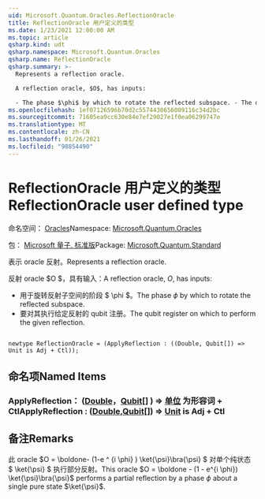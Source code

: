 ```yaml
---
uid: Microsoft.Quantum.Oracles.ReflectionOracle
title: ReflectionOracle 用户定义的类型
ms.date: 1/23/2021 12:00:00 AM
ms.topic: article
qsharp.kind: udt
qsharp.namespace: Microsoft.Quantum.Oracles
qsharp.name: ReflectionOracle
qsharp.summary: >-
  Represents a reflection oracle.

  A reflection oracle, $O$, has inputs:

  - The phase $\phi$ by which to rotate the reflected subspace. - The qubit register on which to perform the given reflection.
ms.openlocfilehash: 1ef07126596b70d2c5574430656009116c34d2bc
ms.sourcegitcommit: 71605ea9cc630e84e7ef29027e1f0ea06299747e
ms.translationtype: MT
ms.contentlocale: zh-CN
ms.lasthandoff: 01/26/2021
ms.locfileid: "98854490"
---
```

# <a name="reflectionoracle-user-defined-type"></a><span data-ttu-id="4f691-102">ReflectionOracle 用户定义的类型</span><span class="sxs-lookup"><span data-stu-id="4f691-102">ReflectionOracle user defined type</span></span>

<span data-ttu-id="4f691-103">命名空间： [Oracles](xref:Microsoft.Quantum.Oracles)</span><span class="sxs-lookup"><span data-stu-id="4f691-103">Namespace: [Microsoft.Quantum.Oracles](xref:Microsoft.Quantum.Oracles)</span></span>

<span data-ttu-id="4f691-104">包： [Microsoft 量子. 标准版](https://nuget.org/packages/Microsoft.Quantum.Standard)</span><span class="sxs-lookup"><span data-stu-id="4f691-104">Package: [Microsoft.Quantum.Standard](https://nuget.org/packages/Microsoft.Quantum.Standard)</span></span>


<span data-ttu-id="4f691-105">表示 oracle 反射。</span><span class="sxs-lookup"><span data-stu-id="4f691-105">Represents a reflection oracle.</span></span>

<span data-ttu-id="4f691-106">反射 oracle $O $，具有输入：</span><span class="sxs-lookup"><span data-stu-id="4f691-106">A reflection oracle, $O$, has inputs:</span></span>

- <span data-ttu-id="4f691-107">用于旋转反射子空间的阶段 $ \phi $。</span><span class="sxs-lookup"><span data-stu-id="4f691-107">The phase $\phi$ by which to rotate the reflected subspace.</span></span>
- <span data-ttu-id="4f691-108">要对其执行给定反射的 qubit 注册。</span><span class="sxs-lookup"><span data-stu-id="4f691-108">The qubit register on which to perform the given reflection.</span></span>

```qsharp

newtype ReflectionOracle = (ApplyReflection : ((Double, Qubit[]) => Unit is Adj + Ctl));
```



## <a name="named-items"></a><span data-ttu-id="4f691-109">命名项</span><span class="sxs-lookup"><span data-stu-id="4f691-109">Named Items</span></span>

### <a name="applyreflection--doublequbit--unit--is-adj--ctl"></a><span data-ttu-id="4f691-110">ApplyReflection： ([Double](xref:microsoft.quantum.lang-ref.double)，[Qubit](xref:microsoft.quantum.lang-ref.qubit)[] ) => [单位](xref:microsoft.quantum.lang-ref.unit)  为形容词 + Ctl</span><span class="sxs-lookup"><span data-stu-id="4f691-110">ApplyReflection : ([Double](xref:microsoft.quantum.lang-ref.double),[Qubit](xref:microsoft.quantum.lang-ref.qubit)[]) => [Unit](xref:microsoft.quantum.lang-ref.unit)  is Adj + Ctl</span></span>



## <a name="remarks"></a><span data-ttu-id="4f691-111">备注</span><span class="sxs-lookup"><span data-stu-id="4f691-111">Remarks</span></span>

<span data-ttu-id="4f691-112">此 oracle $O = \boldone- (1-e ^ {i \phi} ) \ket{\psi}\bra{\psi} $ 对单个纯状态 $ \ket{\psi} $ 执行部分反射。</span><span class="sxs-lookup"><span data-stu-id="4f691-112">This oracle $O = \boldone - (1 - e^{i \phi}) \ket{\psi}\bra{\psi}$ performs a partial reflection by a phase $\phi$ about a single pure state $\ket{\psi}$.</span></span>